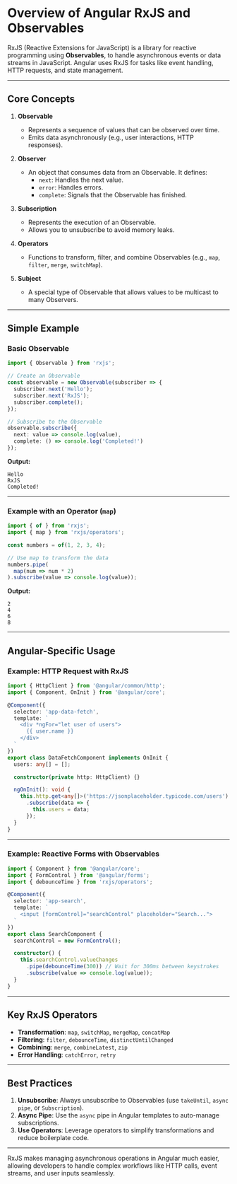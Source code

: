 # Overview of Angular RxJS and Observables

RxJS (Reactive Extensions for JavaScript) is a library for reactive programming using **Observables**, to handle asynchronous 
events or data streams in JavaScript. Angular uses RxJS for tasks like event handling, HTTP requests, and state management.

---

## **Core Concepts**

1. **Observable**  
   - Represents a sequence of values that can be observed over time.
   - Emits data asynchronously (e.g., user interactions, HTTP responses).

2. **Observer**  
   - An object that consumes data from an Observable. It defines:
     - `next`: Handles the next value.
     - `error`: Handles errors.
     - `complete`: Signals that the Observable has finished.

3. **Subscription**  
   - Represents the execution of an Observable.
   - Allows you to unsubscribe to avoid memory leaks.

4. **Operators**  
   - Functions to transform, filter, and combine Observables (e.g., `map`, `filter`, `merge`, `switchMap`).

5. **Subject**  
   - A special type of Observable that allows values to be multicast to many Observers.

---

## **Simple Example**

### Basic Observable

```typescript
import { Observable } from 'rxjs';

// Create an Observable
const observable = new Observable(subscriber => {
  subscriber.next('Hello');
  subscriber.next('RxJS');
  subscriber.complete();
});

// Subscribe to the Observable
observable.subscribe({
  next: value => console.log(value),
  complete: () => console.log('Completed!')
});
```

**Output:**
```
Hello
RxJS
Completed!
```

---

### Example with an Operator (`map`)

```typescript
import { of } from 'rxjs';
import { map } from 'rxjs/operators';

const numbers = of(1, 2, 3, 4);

// Use map to transform the data
numbers.pipe(
  map(num => num * 2)
).subscribe(value => console.log(value));
```

**Output:**
```
2
4
6
8
```

---

## **Angular-Specific Usage**

### Example: HTTP Request with RxJS

```typescript
import { HttpClient } from '@angular/common/http';
import { Component, OnInit } from '@angular/core';

@Component({
  selector: 'app-data-fetch',
  template: `
    <div *ngFor="let user of users">
      {{ user.name }}
    </div>
  `
})
export class DataFetchComponent implements OnInit {
  users: any[] = [];

  constructor(private http: HttpClient) {}

  ngOnInit(): void {
    this.http.get<any[]>('https://jsonplaceholder.typicode.com/users')
      .subscribe(data => {
        this.users = data;
      });
  }
}
```

---

### Example: Reactive Forms with Observables

```typescript
import { Component } from '@angular/core';
import { FormControl } from '@angular/forms';
import { debounceTime } from 'rxjs/operators';

@Component({
  selector: 'app-search',
  template: `
    <input [formControl]="searchControl" placeholder="Search...">
  `
})
export class SearchComponent {
  searchControl = new FormControl();

  constructor() {
    this.searchControl.valueChanges
      .pipe(debounceTime(300)) // Wait for 300ms between keystrokes
      .subscribe(value => console.log(value));
  }
}
```

---

## **Key RxJS Operators**

- **Transformation**: `map`, `switchMap`, `mergeMap`, `concatMap`
- **Filtering**: `filter`, `debounceTime`, `distinctUntilChanged`
- **Combining**: `merge`, `combineLatest`, `zip`
- **Error Handling**: `catchError`, `retry`

---

## **Best Practices**

1. **Unsubscribe**: Always unsubscribe to Observables (use `takeUntil`, `async pipe`, or `Subscription`).
2. **Async Pipe**: Use the `async` pipe in Angular templates to auto-manage subscriptions.
3. **Use Operators**: Leverage operators to simplify transformations and reduce boilerplate code.

---

RxJS makes managing asynchronous operations in Angular much easier, allowing developers to handle complex workflows like HTTP calls, event streams, and user inputs seamlessly.
